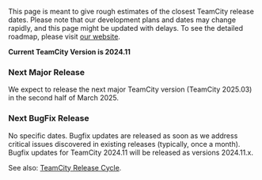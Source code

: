 [//]: # (title: Roadmap Outline)
[//]: # (auxiliary-id: Roadmap Outline)

This page is meant to give rough estimates of the closest TeamCity release dates. Please note that our development plans and dates may change rapidly, and this page might be updated with delays. To see the detailed roadmap, please visit [our website](https://www.jetbrains.com/teamcity/roadmap/#teamcity-roadmap).

__Current TeamCity Version is 2024.11__

### Next Major Release

We expect to release the next major TeamCity version (TeamCity 2025.03) in the second half of March 2025.

### Next BugFix Release

No specific dates. Bugfix updates are released as soon as we address critical issues discovered in existing releases (typically, once a month). Bugfix updates for TeamCity 2024.11 will be released as versions 2024.11.x.

See also: [TeamCity Release Cycle](teamcity-release-cycle.md).
